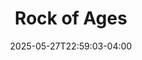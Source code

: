 ---
title: Rock of Ages
Theatre: Amelia Musical Playhouse
Venue: Amelia Musical Playhouse
Season: 
date: 2025-05-27T22:59:03-04:00
opening_date: 2025-05-29
closing_date: 2025-06-08
showtimes:
  - 2025-05-29 19:30:00
  - 2025-05-30 19:30:00
  - 2025-05-31 19:30:00
  - 2025-06-01 14:30:00
  - 2025-06-05 19:30:00
  - 2025-06-06 19:30:00
  - 2025-06-07 19:30:00
  - 2025-06-08 14:30:00
featured_image: 2025-Rock-of-Ages-02.webp
featured_image_alt: 
featured_image_caption: 
featured_image_attr: 
featured_image_attr_link: 
program:
Website: https://ameliamusicalplayhouse.com/performances/rockofages/
Tickets: https://904tix.com/organizations/amelia-musical-playhouse
show_details: 
cast:
  - Lonny Barnett: Will Wiley
  - Dennis Dupree: Jimmy Galaviz
  - Stacey Jaxx: Alex McClurkin
  - Justice Charlier / Mother: Allie Kangas
  - Drew: Zain Beverly
  - Sherrie Christian: Samantha Anderson
  - Regina: Sarah Perkins
  - "Mayor / Waitress #1": Eden George
  - Hertz: Johnny Mandt
  - Franz Klinemann: Nathan Lee
  - Ja'Keith Gill: Steve Parrott
  - Joey Primo: Ben Parker
  - Father / Producer: Wesley Boggs
  - Constance Reporter: Amelia Dixon
  - Ensemble:
      - Olivia Lynch
      - Moira Smith
      - Isabella Ricciardi
      - Bella Tchikatilov
      - Lauren Wortham
orchestra:
genres: 
Description: 
---